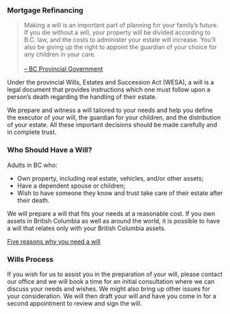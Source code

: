 ### Mortgage Refinancing

> Making a will is an important part of planning for your family’s future. If you die without a will, your
> property will be divided according to B.C. law, and the costs to administer your estate will increase.
> You’ll also be giving up the right to appoint the guardian of your choice for any children in your care. <br><br><a href="https://www2.gov.bc.ca/gov/content/family-social-
> supports/seniors/financial-legal-matters/wills-and-estate-planning">– BC Provincial Government</a>

Under the provincial Wills, Estates and Succession Act (WESA), a will is a legal document that provides
instructions which one must follow upon a person’s death regarding the handling of their estate.

We prepare and witness a will tailored to your needs and help you define the executor of your will, the
guardian for your children, and the distribution of your estate. All these important decisions should be
made carefully and in complete trust.

### Who Should Have a Will?

Adults in BC who:

- Own property, including real estate, vehicles, and/or other assets;
- Have a dependent spouse or children;
- Wish to have someone they know and trust take care of their estate after their death.

We will prepare a will that fits your needs at a reasonable cost. If you own assets in British Columbia as
well as around the world, it is possible to have a will that relates only with your British Columbia assets.

<a href="https://www.notaries.bc.ca/resources/Upload/27-03-2019-11-37-
17_Services%20BC%20Notaries%20Provide%20-%20Wills%20Preparation.pdf" class="color:primary font-weight:bold">Five reasons why you need a will</a>

### Wills Process

If you wish for us to assist you in the preparation of your will, please contact our office and we will book
a time for an initial consultation where we can discuss your needs and wishes. We might also bring up
other issues for your consideration. We will then draft your will and have you come in for a second
appointment to review and sign the will.
